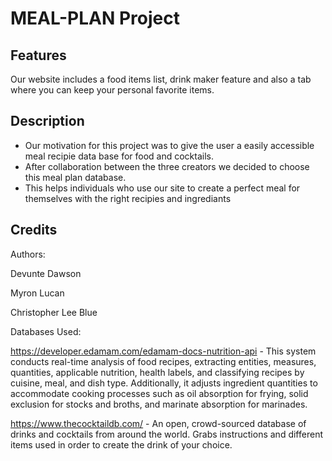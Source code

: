 # MEAL-PLAN Project

## Features

Our website includes a food items list, drink maker feature and also a tab where you can keep your personal favorite items.


## Description

- Our motivation for this project was to give the user a easily accessible meal recipie data base for food and cocktails. 
- After collaboration between the three creators we decided to choose this meal plan database.
- This helps individuals who use our site to create a perfect meal for themselves with the right recipies and ingrediants



## Credits

Authors:

Devunte Dawson 

Myron Lucan 

Christopher Lee Blue 

Databases Used:

https://developer.edamam.com/edamam-docs-nutrition-api - This system conducts real-time analysis of food recipes, extracting entities, measures, quantities, applicable nutrition, health labels, and classifying recipes by cuisine, meal, and dish type. Additionally, it adjusts ingredient quantities to accommodate cooking processes such as oil absorption for frying, solid exclusion for stocks and broths, and marinate absorption for marinades.

https://www.thecocktaildb.com/ - An open, crowd-sourced database of drinks and cocktails from around the world. Grabs instructions and different items used in order to create the drink of your choice. 

